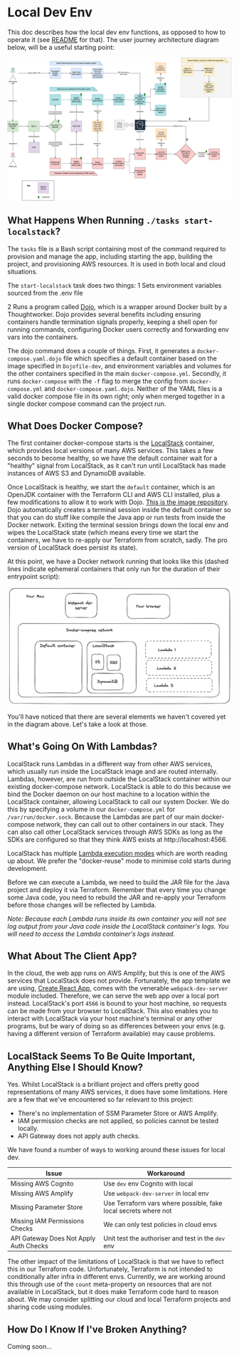 # Local Dev Env

This doc describes how the local dev env functions, as opposed to how to operate it (see
[README](../README.md) for that). The user journey architecture diagram below, will be a useful starting point:

![User Journey Architecture Diagram](../images/user-journey-architecture-diagram.png)

## What Happens When Running `./tasks start-localstack`?

The `tasks` file is a Bash script containing most of the command required to provision and manage the app,
including starting the app, building the project, and provisioning AWS resources. It is used in both local and cloud
situations.

The `start-localstack` task does two things: 
1 Sets environment variables sourced from the .env file

2 Runs a program called [Dojo](https://github.com/kudulab/dojo), which is a wrapper around
Docker built by a Thoughtworker. Dojo provides several benefits including ensuring containers handle termination signals
properly, keeping a shell open for running commands, configuring Docker users correctly and forwarding env vars into the containers.

The dojo command does a couple of things. First, it generates a `docker-compose.yaml.dojo` file which specifies a
default container based on the image specified in `Dojofile-dev`, and environment variables and volumes for the
other containers specified in the main `docker-compose.yml`. Secondly, it runs `docker-compose` with the `-f` flag to
merge the config from `docker-compose.yml` and `docker-compose.yaml.dojo`. Neither of the YAML files is a valid docker
compose file in its own right; only when merged together in a single docker compose command can the project run.

## What Does Docker Compose?

The first container docker-compose starts is the [LocalStack](https://localstack.cloud/) container, which provides local
versions of many AWS services. This takes a few seconds to become healthy, so we have the default container wait for a "healthy" signal from
LocalStack, as it can't run until LocalStack has made instances of AWS S3 and DynamoDB available.

Once LocalStack is healthy, we start the `default` container, which is an OpenJDK container with the Terraform CLI and AWS CLI installed, plus
a few modifications to allow it to work with
Dojo. [This is the image repository](https://github.com/nhsconnect/prm-deductions-docker-openjdk-dojo). Dojo
automatically creates a terminal session inside the default container so that you can do stuff like compile the Java
app or run tests from inside the Docker network. Exiting the terminal session brings down the local env
and wipes the LocalStack state (which means every time we start the containers, we have to re-apply our Terraform from scratch, sadly. The pro
version of LocalStack does persist its state).

At this point, we have a Docker network running that looks like this (dashed lines indicate ephemeral containers that
only run for the duration of their entrypoint script):

![Local Dev Env Network Diagram](../images/local-dev-env-16022023.png)

You'll have noticed that there are several elements we haven't covered yet in the diagram above. Let's take a look at those.

## What's Going On With Lambdas?

LocalStack runs Lambdas in a different way from other AWS services, which usually run inside the LocalStack image and
are routed internally. Lambdas, however, are run from outside the LocalStack container within our existing
docker-compose network. LocalStack is able to do this because we bind the Docker daemon on our host machine to a
location within the LocalStack container, allowing LocalStack to call our system Docker. We do this by specifying a
volume in our `docker-compose.yml` for `/var/run/docker.sock`. Because the Lambdas are part of our main docker-compose
network, they can call out to other containers in our stack. They can also call other LocalStack services through AWS
SDKs as long as the SDKs are configured so that they think AWS exists at http://localhost:4566.

LocalStack has multiple [Lambda execution modes](https://docs.localstack.cloud/references/lambda-executors/) which are
worth reading up about. We prefer the "docker-reuse" mode to minimise cold starts during development.

Before we can execute a Lambda, we need to build the JAR file for the Java project and deploy it via Terraform. Remember
that every time you change some Java code, you need to rebuild the JAR and re-apply your Terraform before those changes
will be reflected by Lambda.

_Note: Because each Lambda runs inside its own container you will not see log
output from your Java code inside the LocalStack container's logs. You will need to access the Lambda container's logs
instead._

## What About The Client App?

In the cloud, the web app runs on AWS Amplify, but this is one of the AWS services that LocalStack does not
provide. Fortunately, the app template we are using, [Create React App](https://create-react-app.dev/), comes with the
venerable `webpack-dev-server` module included. Therefore, we can serve the web app over a local port instead.
LocalStack's port `4566` is bound to your host machine, so requests can be made from your browser to LocalStack. This
also
enables you to interact with LocalStack via your host machine's terminal or any other programs, but be wary of doing so
as differences between your envs (e.g. having a different version of Terraform available) may cause problems.

## LocalStack Seems To Be Quite Important, Anything Else I Should Know?

Yes. Whilst LocalStack is a brilliant project and offers pretty good representations of many AWS services, it does have
some limitations. Here are a few that we've encountered so far relevant to this project:

- There's no implementation of SSM Parameter Store or AWS Amplify.
- IAM permission checks are not applied, so policies cannot be tested locally.
- API Gateway does not apply auth checks.

We have found a number of ways to working around these issues for local dev.

| Issue                                  | Workaround                                                      |
|----------------------------------------|-----------------------------------------------------------------|
| Missing AWS Cognito                    | Use `dev` env Cognito with local                                |
| Missing AWS Amplify                    | Use `webpack-dev-server` in local env                           |
| Missing Parameter Store                | Use Terraform vars where possible, fake local secrets where not |
| Missing IAM Permissions Checks         | We can only test policies in cloud envs                         |
| API Gateway Does Not Apply Auth Checks | Unit test the authoriser and test in the `dev` env              |

The other impact of the limitations of LocalStack is that we have to reflect this in our Terraform code. Unfortunately,
Terraform is not intended to conditionally alter infra in different envs. Currently, we are working
around this through use of the `count` meta-property on resources that are not available in LocalStack, but it does make
Terraform code hard to reason about. We may consider splitting our cloud and local Terraform projects and sharing code
using modules.

## How Do I Know If I've Broken Anything?

[//]: # (TODO: Add info on how to diagnose if anything is broken.)
Coming soon...
